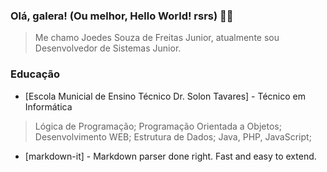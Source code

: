 ### Olá, galera! (Ou melhor, Hello World! rsrs) 👋👋

> Me chamo Joedes Souza de Freitas Junior, atualmente sou Desenvolvedor de Sistemas Junior. 

### Educação

* [Escola Municial de Ensino Técnico Dr. Solon Tavares] - Técnico em Informática
> Lógica de Programação; 
> Programação Orientada a Objetos; 
> Desenvolvimento WEB; 
> Estrutura de Dados; 
> Java, PHP, JavaScript; 

* [markdown-it] - Markdown parser done right. Fast and easy to extend.
